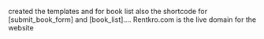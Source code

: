 created the templates and for book list also the shortcode for [submit_book_form] and [book_list].... Rentkro.com  is the live domain for the website
